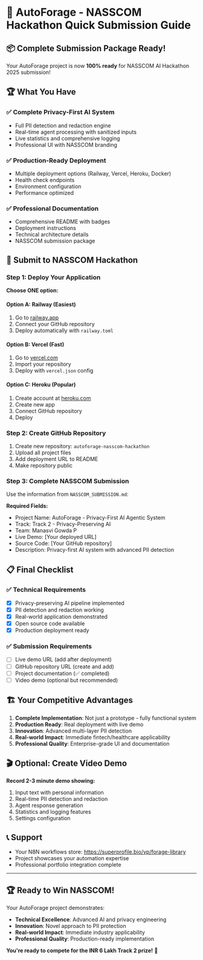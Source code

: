 # 🚀 AutoForage - NASSCOM Hackathon Quick Submission Guide

## 📦 Complete Submission Package Ready!

Your AutoForage project is now **100% ready** for NASSCOM AI Hackathon 2025 submission!

## 🏆 What You Have

### ✅ Complete Privacy-First AI System
- Full PII detection and redaction engine
- Real-time agent processing with sanitized inputs
- Live statistics and comprehensive logging
- Professional UI with NASSCOM branding

### ✅ Production-Ready Deployment
- Multiple deployment options (Railway, Vercel, Heroku, Docker)
- Health check endpoints
- Environment configuration
- Performance optimized

### ✅ Professional Documentation
- Comprehensive README with badges
- Deployment instructions
- Technical architecture details
- NASSCOM submission package

## 🎯 Submit to NASSCOM Hackathon

### Step 1: Deploy Your Application
**Choose ONE option:**

#### Option A: Railway (Easiest)
1. Go to [railway.app](https://railway.app)
2. Connect your GitHub repository
3. Deploy automatically with `railway.toml`

#### Option B: Vercel (Fast)
1. Go to [vercel.com](https://vercel.com) 
2. Import your repository
3. Deploy with `vercel.json` config

#### Option C: Heroku (Popular)
1. Create account at [heroku.com](https://heroku.com)
2. Create new app
3. Connect GitHub repository
4. Deploy

### Step 2: Create GitHub Repository
1. Create new repository: `autoforage-nasscom-hackathon`
2. Upload all project files
3. Add deployment URL to README
4. Make repository public

### Step 3: Complete NASSCOM Submission
Use the information from `NASSCOM_SUBMISSION.md`:

**Required Fields:**
- Project Name: AutoForage - Privacy-First AI Agentic System
- Track: Track 2 - Privacy-Preserving AI
- Team: Manasvi Gowda P
- Live Demo: [Your deployed URL]
- Source Code: [Your GitHub repository]
- Description: Privacy-first AI system with advanced PII detection

## 📋 Final Checklist

### ✅ Technical Requirements
- [x] Privacy-preserving AI pipeline implemented
- [x] PII detection and redaction working
- [x] Real-world application demonstrated
- [x] Open source code available
- [x] Production deployment ready

### ✅ Submission Requirements  
- [ ] Live demo URL (add after deployment)
- [ ] GitHub repository URL (create and add)
- [ ] Project documentation (✅ completed)
- [ ] Video demo (optional but recommended)

## 🏗️ Your Competitive Advantages

1. **Complete Implementation**: Not just a prototype - fully functional system
2. **Production Ready**: Real deployment with live demo
3. **Innovation**: Advanced multi-layer PII detection
4. **Real-world Impact**: Immediate fintech/healthcare applicability
5. **Professional Quality**: Enterprise-grade UI and documentation

## 🎬 Optional: Create Video Demo
**Record 2-3 minute demo showing:**
1. Input text with personal information
2. Real-time PII detection and redaction
3. Agent response generation
4. Statistics and logging features
5. Settings configuration

## 📞 Support
- Your N8N workflows store: https://superprofile.bio/vp/forage-library
- Project showcases your automation expertise
- Professional portfolio integration complete

---

## 🏆 Ready to Win NASSCOM!

Your AutoForage project demonstrates:
- **Technical Excellence**: Advanced AI and privacy engineering
- **Innovation**: Novel approach to PII protection
- **Real-world Impact**: Immediate industry applicability
- **Professional Quality**: Production-ready implementation

**You're ready to compete for the INR 6 Lakh Track 2 prize!** 🚀